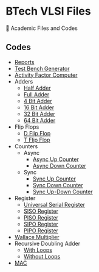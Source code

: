 # BTech VLSI Files

📖 Academic Files and Codes

## Codes

 - [Reports](Assignments/Reports/)
 - [Test Bench Generator](Projects/TestBenchGen/)
 - [Activity Factor Computer](Projects/ActivityFactorComputer/)
 - Adders
    - [Half Adder](Codes/Adders/HalfAdder.v)
    - [Full Adder](Codes/Adders/FullAdder.v)
    - [4 Bit Adder](Codes/Adders/4BitAdder.v)
    - [16 Bit Adder](Codes/Adders/16BitAdder.v)
    - [32 Bit Adder](Codes/Adders/32BitAdder.v)
    - [64 Bit Adder](Codes/Adders/64BitAdder.v)
 - Flip Flops
    - [D Flip Flop](Codes/FlipFlops/DFF/DFF.v)
    - [T Flip Flop](Codes/FlipFlops/TFF/TFF.v)
 - Counters
    - Async
        - [Async Up Counter](Codes/Counters/Async/UpASync.v)
        - [Async Down Counter](Codes/Counters/Async/DownASync.v)
    - Sync
        - [Sync Up Counter](Codes/Counters/Sync/Up/UpSync.v)
        - [Sync Down Counter](Codes/Counters/Sync/Down/DownSync.v)
        - [Sync Up-Down Counter](Codes/Counters/Sync/Combined/UpDownSync.v)
 - Register
    - [Universal Serial Register](Codes/Register/USR.v)
    - [SISO Register](Codes/Register/SR_SISO.v)
    - [PISO Register](Codes/Register/SR_PISO.v)
    - [SIPO Register](Codes/Register/SR_SIPO.v)
    - [PIPO Register](Codes/Register/SR_PIPO.v)
 - [Wallace Multiplier](Codes/WallaceMultiplier/WallaceMultiplier.v)
 - Recursive Doubling Adder
    - [With Loops](Codes/RecursiveDoubling/Loops/RecursiveDoubling.v)
    - [Without Loops](Codes/RecursiveDoubling/NoLoops/RecursiveDoubling.v)
 - [MAC](Codes/MAC/NonDuplicates/MAC_16Bit.v)